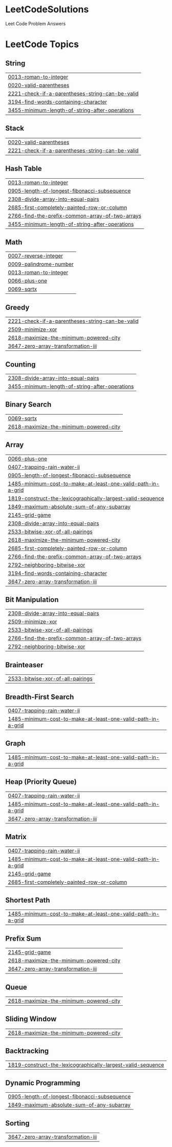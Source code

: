 # LeetCodeSolutions
Leet Code Problem Answers

<!---LeetCode Topics Start-->
# LeetCode Topics
## String
|  |
| ------- |
| [0013-roman-to-integer](https://github.com/VishwesGopal13/LeetCodeSolutions/tree/master/0013-roman-to-integer) |
| [0020-valid-parentheses](https://github.com/VishwesGopal13/LeetCodeSolutions/tree/master/0020-valid-parentheses) |
| [2221-check-if-a-parentheses-string-can-be-valid](https://github.com/VishwesGopal13/LeetCodeSolutions/tree/master/2221-check-if-a-parentheses-string-can-be-valid) |
| [3194-find-words-containing-character](https://github.com/VishwesGopal13/LeetCodeSolutions/tree/master/3194-find-words-containing-character) |
| [3455-minimum-length-of-string-after-operations](https://github.com/VishwesGopal13/LeetCodeSolutions/tree/master/3455-minimum-length-of-string-after-operations) |
## Stack
|  |
| ------- |
| [0020-valid-parentheses](https://github.com/VishwesGopal13/LeetCodeSolutions/tree/master/0020-valid-parentheses) |
| [2221-check-if-a-parentheses-string-can-be-valid](https://github.com/VishwesGopal13/LeetCodeSolutions/tree/master/2221-check-if-a-parentheses-string-can-be-valid) |
## Hash Table
|  |
| ------- |
| [0013-roman-to-integer](https://github.com/VishwesGopal13/LeetCodeSolutions/tree/master/0013-roman-to-integer) |
| [0905-length-of-longest-fibonacci-subsequence](https://github.com/VishwesGopal13/LeetCodeSolutions/tree/master/0905-length-of-longest-fibonacci-subsequence) |
| [2308-divide-array-into-equal-pairs](https://github.com/VishwesGopal13/LeetCodeSolutions/tree/master/2308-divide-array-into-equal-pairs) |
| [2685-first-completely-painted-row-or-column](https://github.com/VishwesGopal13/LeetCodeSolutions/tree/master/2685-first-completely-painted-row-or-column) |
| [2766-find-the-prefix-common-array-of-two-arrays](https://github.com/VishwesGopal13/LeetCodeSolutions/tree/master/2766-find-the-prefix-common-array-of-two-arrays) |
| [3455-minimum-length-of-string-after-operations](https://github.com/VishwesGopal13/LeetCodeSolutions/tree/master/3455-minimum-length-of-string-after-operations) |
## Math
|  |
| ------- |
| [0007-reverse-integer](https://github.com/VishwesGopal13/LeetCodeSolutions/tree/master/0007-reverse-integer) |
| [0009-palindrome-number](https://github.com/VishwesGopal13/LeetCodeSolutions/tree/master/0009-palindrome-number) |
| [0013-roman-to-integer](https://github.com/VishwesGopal13/LeetCodeSolutions/tree/master/0013-roman-to-integer) |
| [0066-plus-one](https://github.com/VishwesGopal13/LeetCodeSolutions/tree/master/0066-plus-one) |
| [0069-sqrtx](https://github.com/VishwesGopal13/LeetCodeSolutions/tree/master/0069-sqrtx) |
## Greedy
|  |
| ------- |
| [2221-check-if-a-parentheses-string-can-be-valid](https://github.com/VishwesGopal13/LeetCodeSolutions/tree/master/2221-check-if-a-parentheses-string-can-be-valid) |
| [2509-minimize-xor](https://github.com/VishwesGopal13/LeetCodeSolutions/tree/master/2509-minimize-xor) |
| [2618-maximize-the-minimum-powered-city](https://github.com/VishwesGopal13/LeetCodeSolutions/tree/master/2618-maximize-the-minimum-powered-city) |
| [3647-zero-array-transformation-iii](https://github.com/VishwesGopal13/LeetCodeSolutions/tree/master/3647-zero-array-transformation-iii) |
## Counting
|  |
| ------- |
| [2308-divide-array-into-equal-pairs](https://github.com/VishwesGopal13/LeetCodeSolutions/tree/master/2308-divide-array-into-equal-pairs) |
| [3455-minimum-length-of-string-after-operations](https://github.com/VishwesGopal13/LeetCodeSolutions/tree/master/3455-minimum-length-of-string-after-operations) |
## Binary Search
|  |
| ------- |
| [0069-sqrtx](https://github.com/VishwesGopal13/LeetCodeSolutions/tree/master/0069-sqrtx) |
| [2618-maximize-the-minimum-powered-city](https://github.com/VishwesGopal13/LeetCodeSolutions/tree/master/2618-maximize-the-minimum-powered-city) |
## Array
|  |
| ------- |
| [0066-plus-one](https://github.com/VishwesGopal13/LeetCodeSolutions/tree/master/0066-plus-one) |
| [0407-trapping-rain-water-ii](https://github.com/VishwesGopal13/LeetCodeSolutions/tree/master/0407-trapping-rain-water-ii) |
| [0905-length-of-longest-fibonacci-subsequence](https://github.com/VishwesGopal13/LeetCodeSolutions/tree/master/0905-length-of-longest-fibonacci-subsequence) |
| [1485-minimum-cost-to-make-at-least-one-valid-path-in-a-grid](https://github.com/VishwesGopal13/LeetCodeSolutions/tree/master/1485-minimum-cost-to-make-at-least-one-valid-path-in-a-grid) |
| [1819-construct-the-lexicographically-largest-valid-sequence](https://github.com/VishwesGopal13/LeetCodeSolutions/tree/master/1819-construct-the-lexicographically-largest-valid-sequence) |
| [1849-maximum-absolute-sum-of-any-subarray](https://github.com/VishwesGopal13/LeetCodeSolutions/tree/master/1849-maximum-absolute-sum-of-any-subarray) |
| [2145-grid-game](https://github.com/VishwesGopal13/LeetCodeSolutions/tree/master/2145-grid-game) |
| [2308-divide-array-into-equal-pairs](https://github.com/VishwesGopal13/LeetCodeSolutions/tree/master/2308-divide-array-into-equal-pairs) |
| [2533-bitwise-xor-of-all-pairings](https://github.com/VishwesGopal13/LeetCodeSolutions/tree/master/2533-bitwise-xor-of-all-pairings) |
| [2618-maximize-the-minimum-powered-city](https://github.com/VishwesGopal13/LeetCodeSolutions/tree/master/2618-maximize-the-minimum-powered-city) |
| [2685-first-completely-painted-row-or-column](https://github.com/VishwesGopal13/LeetCodeSolutions/tree/master/2685-first-completely-painted-row-or-column) |
| [2766-find-the-prefix-common-array-of-two-arrays](https://github.com/VishwesGopal13/LeetCodeSolutions/tree/master/2766-find-the-prefix-common-array-of-two-arrays) |
| [2792-neighboring-bitwise-xor](https://github.com/VishwesGopal13/LeetCodeSolutions/tree/master/2792-neighboring-bitwise-xor) |
| [3194-find-words-containing-character](https://github.com/VishwesGopal13/LeetCodeSolutions/tree/master/3194-find-words-containing-character) |
| [3647-zero-array-transformation-iii](https://github.com/VishwesGopal13/LeetCodeSolutions/tree/master/3647-zero-array-transformation-iii) |
## Bit Manipulation
|  |
| ------- |
| [2308-divide-array-into-equal-pairs](https://github.com/VishwesGopal13/LeetCodeSolutions/tree/master/2308-divide-array-into-equal-pairs) |
| [2509-minimize-xor](https://github.com/VishwesGopal13/LeetCodeSolutions/tree/master/2509-minimize-xor) |
| [2533-bitwise-xor-of-all-pairings](https://github.com/VishwesGopal13/LeetCodeSolutions/tree/master/2533-bitwise-xor-of-all-pairings) |
| [2766-find-the-prefix-common-array-of-two-arrays](https://github.com/VishwesGopal13/LeetCodeSolutions/tree/master/2766-find-the-prefix-common-array-of-two-arrays) |
| [2792-neighboring-bitwise-xor](https://github.com/VishwesGopal13/LeetCodeSolutions/tree/master/2792-neighboring-bitwise-xor) |
## Brainteaser
|  |
| ------- |
| [2533-bitwise-xor-of-all-pairings](https://github.com/VishwesGopal13/LeetCodeSolutions/tree/master/2533-bitwise-xor-of-all-pairings) |
## Breadth-First Search
|  |
| ------- |
| [0407-trapping-rain-water-ii](https://github.com/VishwesGopal13/LeetCodeSolutions/tree/master/0407-trapping-rain-water-ii) |
| [1485-minimum-cost-to-make-at-least-one-valid-path-in-a-grid](https://github.com/VishwesGopal13/LeetCodeSolutions/tree/master/1485-minimum-cost-to-make-at-least-one-valid-path-in-a-grid) |
## Graph
|  |
| ------- |
| [1485-minimum-cost-to-make-at-least-one-valid-path-in-a-grid](https://github.com/VishwesGopal13/LeetCodeSolutions/tree/master/1485-minimum-cost-to-make-at-least-one-valid-path-in-a-grid) |
## Heap (Priority Queue)
|  |
| ------- |
| [0407-trapping-rain-water-ii](https://github.com/VishwesGopal13/LeetCodeSolutions/tree/master/0407-trapping-rain-water-ii) |
| [1485-minimum-cost-to-make-at-least-one-valid-path-in-a-grid](https://github.com/VishwesGopal13/LeetCodeSolutions/tree/master/1485-minimum-cost-to-make-at-least-one-valid-path-in-a-grid) |
| [3647-zero-array-transformation-iii](https://github.com/VishwesGopal13/LeetCodeSolutions/tree/master/3647-zero-array-transformation-iii) |
## Matrix
|  |
| ------- |
| [0407-trapping-rain-water-ii](https://github.com/VishwesGopal13/LeetCodeSolutions/tree/master/0407-trapping-rain-water-ii) |
| [1485-minimum-cost-to-make-at-least-one-valid-path-in-a-grid](https://github.com/VishwesGopal13/LeetCodeSolutions/tree/master/1485-minimum-cost-to-make-at-least-one-valid-path-in-a-grid) |
| [2145-grid-game](https://github.com/VishwesGopal13/LeetCodeSolutions/tree/master/2145-grid-game) |
| [2685-first-completely-painted-row-or-column](https://github.com/VishwesGopal13/LeetCodeSolutions/tree/master/2685-first-completely-painted-row-or-column) |
## Shortest Path
|  |
| ------- |
| [1485-minimum-cost-to-make-at-least-one-valid-path-in-a-grid](https://github.com/VishwesGopal13/LeetCodeSolutions/tree/master/1485-minimum-cost-to-make-at-least-one-valid-path-in-a-grid) |
## Prefix Sum
|  |
| ------- |
| [2145-grid-game](https://github.com/VishwesGopal13/LeetCodeSolutions/tree/master/2145-grid-game) |
| [2618-maximize-the-minimum-powered-city](https://github.com/VishwesGopal13/LeetCodeSolutions/tree/master/2618-maximize-the-minimum-powered-city) |
| [3647-zero-array-transformation-iii](https://github.com/VishwesGopal13/LeetCodeSolutions/tree/master/3647-zero-array-transformation-iii) |
## Queue
|  |
| ------- |
| [2618-maximize-the-minimum-powered-city](https://github.com/VishwesGopal13/LeetCodeSolutions/tree/master/2618-maximize-the-minimum-powered-city) |
## Sliding Window
|  |
| ------- |
| [2618-maximize-the-minimum-powered-city](https://github.com/VishwesGopal13/LeetCodeSolutions/tree/master/2618-maximize-the-minimum-powered-city) |
## Backtracking
|  |
| ------- |
| [1819-construct-the-lexicographically-largest-valid-sequence](https://github.com/VishwesGopal13/LeetCodeSolutions/tree/master/1819-construct-the-lexicographically-largest-valid-sequence) |
## Dynamic Programming
|  |
| ------- |
| [0905-length-of-longest-fibonacci-subsequence](https://github.com/VishwesGopal13/LeetCodeSolutions/tree/master/0905-length-of-longest-fibonacci-subsequence) |
| [1849-maximum-absolute-sum-of-any-subarray](https://github.com/VishwesGopal13/LeetCodeSolutions/tree/master/1849-maximum-absolute-sum-of-any-subarray) |
## Sorting
|  |
| ------- |
| [3647-zero-array-transformation-iii](https://github.com/VishwesGopal13/LeetCodeSolutions/tree/master/3647-zero-array-transformation-iii) |
<!---LeetCode Topics End-->